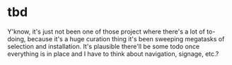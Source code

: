# tbd

Y'know, it's just not been one of those project where there's a lot of to-doing, because it's a huge curation thing it's been sweeping megatasks of selection and installation. It's plausible there'll be some todo once everything is in place and I have to think about navigation, signage, etc.?
